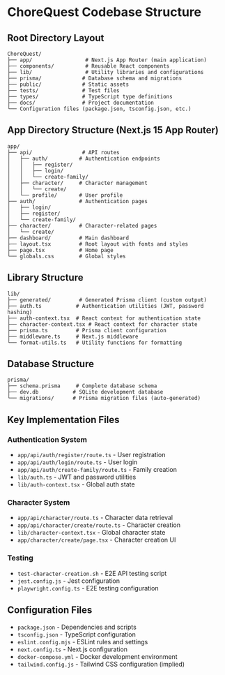 # ChoreQuest Codebase Structure

## Root Directory Layout
```
ChoreQuest/
├── app/                 # Next.js App Router (main application)
├── components/          # Reusable React components
├── lib/                 # Utility libraries and configurations
├── prisma/             # Database schema and migrations
├── public/             # Static assets
├── tests/              # Test files
├── types/              # TypeScript type definitions
├── docs/               # Project documentation
└── Configuration files (package.json, tsconfig.json, etc.)
```

## App Directory Structure (Next.js 15 App Router)
```
app/
├── api/                # API routes
│   ├── auth/          # Authentication endpoints
│   │   ├── register/
│   │   ├── login/
│   │   └── create-family/
│   ├── character/     # Character management
│   │   └── create/
│   └── profile/       # User profile
├── auth/              # Authentication pages
│   ├── login/
│   ├── register/
│   └── create-family/
├── character/         # Character-related pages
│   └── create/
├── dashboard/         # Main dashboard
├── layout.tsx         # Root layout with fonts and styles
├── page.tsx           # Home page
└── globals.css        # Global styles
```

## Library Structure
```
lib/
├── generated/         # Generated Prisma client (custom output)
├── auth.ts           # Authentication utilities (JWT, password hashing)
├── auth-context.tsx  # React context for authentication state
├── character-context.tsx # React context for character state
├── prisma.ts         # Prisma client configuration
├── middleware.ts     # Next.js middleware
└── format-utils.ts   # Utility functions for formatting
```

## Database Structure
```
prisma/
├── schema.prisma     # Complete database schema
├── dev.db           # SQLite development database
└── migrations/      # Prisma migration files (auto-generated)
```

## Key Implementation Files

### Authentication System
- `app/api/auth/register/route.ts` - User registration
- `app/api/auth/login/route.ts` - User login  
- `app/api/auth/create-family/route.ts` - Family creation
- `lib/auth.ts` - JWT and password utilities
- `lib/auth-context.tsx` - Global auth state

### Character System  
- `app/api/character/route.ts` - Character data retrieval
- `app/api/character/create/route.ts` - Character creation
- `lib/character-context.tsx` - Global character state
- `app/character/create/page.tsx` - Character creation UI

### Testing
- `test-character-creation.sh` - E2E API testing script
- `jest.config.js` - Jest configuration
- `playwright.config.ts` - E2E testing configuration

## Configuration Files
- `package.json` - Dependencies and scripts
- `tsconfig.json` - TypeScript configuration
- `eslint.config.mjs` - ESLint rules and settings
- `next.config.ts` - Next.js configuration
- `docker-compose.yml` - Docker development environment
- `tailwind.config.js` - Tailwind CSS configuration (implied)